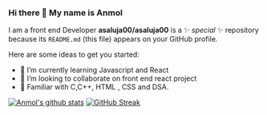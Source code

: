 ### Hi there 👋 My name is Anmol 
I am a front end Developer
**asaluja00/asaluja00** is a ✨ _special_ ✨ repository because its `README.md` (this file) appears on your GitHub profile.

Here are some ideas to get you started:

- 🌱 I’m currently learning Javascript and React
- 👯 I’m looking to collaborate on front end react project
- 🤔 Familiar with C,C++, HTML , CSS and DSA.


[![Anmol's github stats](https://github-readme-stats.vercel.app/api?username=asaluja00)](https://github.com/asaluja00/github-readme-stats) [![GitHub Streak](https://streak-stats.demolab.com/?user=asaluja00)](https://git.io/streak-stats)
